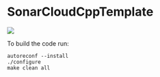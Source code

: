 # SonarCloudCppTemplate
<img src="https://sonarcloud.io/api/project_badges/measure?project=AlessandroSpallina_SonarCloudCppTemplate&metric=alert_status">


To build the code run:
```
autoreconf --install
./configure
make clean all
```

